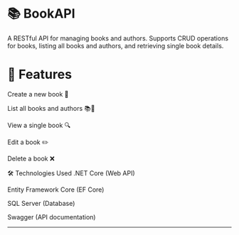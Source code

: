 # 📚 BookAPI
A RESTful API for managing books and authors. Supports CRUD operations for books, listing all books and authors, and retrieving single book details.

# 🚀 Features
Create a new book 📖

List all books and authors 📚👥

View a single book 🔍

Edit a book ✏️

Delete a book ❌

🛠️ Technologies Used
.NET Core (Web API)

Entity Framework Core (EF Core)

SQL Server (Database)

Swagger (API documentation)

---

